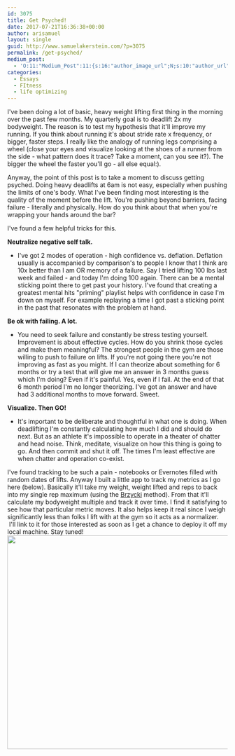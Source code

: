 ```yaml
---
id: 3075
title: Get Psyched!
date: 2017-07-21T16:36:38+00:00
author: arisamuel
layout: single
guid: http://www.samuelakerstein.com/?p=3075
permalink: /get-psyched/
medium_post:
  - 'O:11:"Medium_Post":11:{s:16:"author_image_url";N;s:10:"author_url";N;s:11:"byline_name";N;s:12:"byline_email";N;s:10:"cross_link";s:2:"no";s:2:"id";N;s:21:"follower_notification";s:2:"no";s:7:"license";s:19:"all-rights-reserved";s:14:"publication_id";s:2:"-1";s:6:"status";s:4:"none";s:3:"url";N;}'
categories:
  - Essays
  - FItness
  - life optimizing
---
```

I've been doing a lot of basic, heavy weight lifting first thing in the morning over the past few months. My quarterly goal is to deadlift 2x my bodyweight. The reason is to test my hypothesis that it'll improve my running. If you think about running it's about stride rate x frequency, or bigger, faster steps. I really like the analogy of running legs comprising a wheel (close your eyes and visualize looking at the shoes of a runner from the side - what pattern does it trace? Take a moment, can you see it?). The bigger the wheel the faster you'll go - all else equal:).

<!--more-->

Anyway, the point of this post is to take a moment to discuss getting psyched. Doing heavy deadlifts at 6am is not easy, especially when pushing the limits of one's body. What I've been finding most interesting is the quality of the moment before the lift. You're pushing beyond barriers, facing failure - literally and physically. How do you think about that when you're wrapping your hands around the bar?

I've found a few helpful tricks for this.

<strong>Neutralize negative self talk. </strong>
<ul>
 	<li>I've got 2 modes of operation - high confidence vs. deflation. Deflation usually is accompanied by comparison's to people I know that I think are 10x better than I am OR memory of a failure. Say I tried lifting 100 lbs last week and failed - and today I'm doing 100 again. There can be a mental sticking point there to get past your history. I've found that creating a greatest mental hits "priming" playlist helps with confidence in case I'm down on myself. For example replaying a time I got past a sticking point in the past that resonates with the problem at hand.</li>
</ul>
<strong>Be ok with failing. A lot. </strong>
<ul>
 	<li>You need to seek failure and constantly be stress testing yourself. Improvement is about effective cycles. How do you shrink those cycles and make them meaningful? The strongest people in the gym are those willing to push to failure on lifts. If you're not going there you're not improving as fast as you might. If I can theorize about something for 6 months or try a test that will give me an answer in 3 months guess which I'm doing? Even if it's painful. Yes, even if I fail. At the end of that 6 month period I'm no longer theorizing. I've got an answer and have had 3 additional months to move forward. Sweet.</li>
</ul>
<strong>Visualize. Then GO!</strong>
<ul>
 	<li>It's important to be deliberate and thoughtful in what one is doing. When deadlifting I'm constantly calculating how much I did and should do next. But as an athlete it's impossible to operate in a theater of chatter and head noise. Think, meditate, visualize on how this thing is going to go. And then commit and shut it off. The times I'm least effective are when chatter and operation co-exist.</li>
</ul>
I've found tracking to be such a pain - notebooks or Evernotes filled with random dates of lifts. Anyway I built a little app to track my metrics as I go here (below). Basically it'll take my weight, weight lifted and reps to back into my single rep maximum (using the <a href="https://en.wikipedia.org/wiki/One-repetition_maximum">Brzycki</a> method). From that it'll calculate my bodyweight multiple and track it over time. I find it satisfying to see how that particular metric moves. It also helps keep it real since I weigh significantly less than folks I lift with at the gym so it acts as a normalizer.  I'll link to it for those interested as soon as I get a chance to deploy it off my local machine. Stay tuned!

<img class="alignnone wp-image-3078 size-full" src="http://www.samuelakerstein.com/wp-content/uploads/2017/07/Screenshot-2017-07-21-08.22.29.png" alt="" width="828" height="488" />